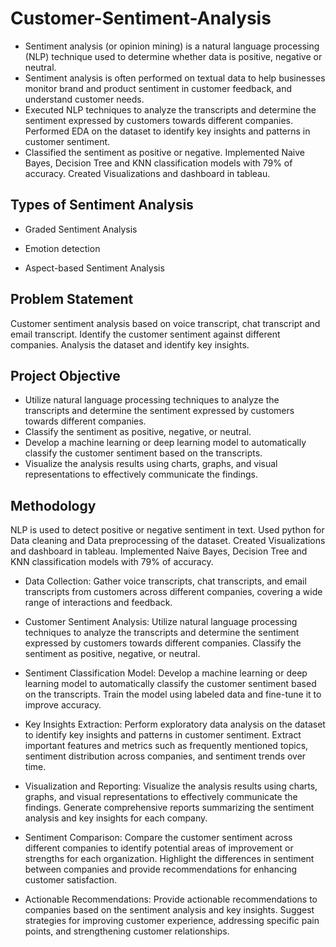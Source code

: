 # Customer-Sentiment-Analysis

* Sentiment analysis (or opinion mining) is a natural language processing (NLP) technique used to determine whether data is positive, negative or neutral.
* Sentiment analysis is often performed on textual data to help businesses monitor brand and product sentiment in customer feedback, and understand customer needs.
* Executed NLP techniques to analyze the transcripts and determine the sentiment expressed by customers towards different companies. Performed EDA on the dataset to identify key insights and patterns in customer sentiment.
* Classified the sentiment as positive or negative. Implemented Naive Bayes, Decision Tree and KNN classification models with 79% of accuracy. Created Visualizations and dashboard in tableau. 

## Types of Sentiment Analysis

-   Graded Sentiment Analysis
    
-   Emotion detection
    
-   Aspect-based Sentiment Analysis

## Problem Statement
Customer sentiment analysis based on voice transcript, chat transcript and email transcript. Identify the customer sentiment against different companies. Analysis the dataset and identify key insights. 

## Project Objective
* Utilize natural language processing techniques to analyze the transcripts and determine the sentiment expressed by customers towards different companies. 
* Classify the sentiment as positive, negative, or neutral.
* Develop a machine learning or deep learning model to automatically classify the customer sentiment based on the transcripts. 
* Visualize the analysis results using charts, graphs, and visual representations to effectively communicate the findings.

## Methodology
NLP is used to detect positive or negative sentiment in text. Used python for Data cleaning and Data preprocessing of the dataset. Created Visualizations and dashboard in tableau. Implemented Naive Bayes, Decision Tree and KNN classification models with 79% of accuracy.

* Data Collection: Gather voice transcripts, chat transcripts, and email transcripts from customers across different companies, covering a wide range of interactions and feedback.

* Customer Sentiment Analysis: Utilize natural language processing techniques to analyze the transcripts and determine the sentiment expressed by customers towards different companies. Classify the sentiment as positive, negative, or neutral.

* Sentiment Classification Model: Develop a machine learning or deep learning model to automatically classify the customer sentiment based on the transcripts. Train the model using labeled data and fine-tune it to improve accuracy.

* Key Insights Extraction: Perform exploratory data analysis on the dataset to identify key insights and patterns in customer sentiment. Extract important features and metrics such as frequently mentioned topics, sentiment distribution across companies, and sentiment trends over time.

* Visualization and Reporting: Visualize the analysis results using charts, graphs, and visual representations to effectively communicate the findings. Generate comprehensive reports summarizing the sentiment analysis and key insights for each company.

* Sentiment Comparison: Compare the customer sentiment across different companies to identify potential areas of improvement or strengths for each organization. Highlight the differences in sentiment between companies and provide recommendations for enhancing customer satisfaction.

* Actionable Recommendations: Provide actionable recommendations to companies based on the sentiment analysis and key insights. Suggest strategies for improving customer experience, addressing specific pain points, and strengthening customer relationships.

